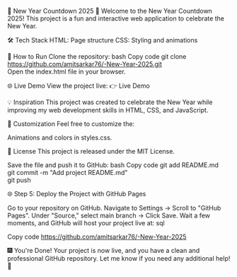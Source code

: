 🎉 New Year Countdown 2025 🎊
Welcome to the New Year Countdown 2025! This project is a fun and interactive web application to celebrate the New Year.



🛠️ Tech Stack
HTML: Page structure
CSS: Styling and animations

🚀 How to Run
Clone the repository:
bash
Copy code
git clone https://github.com/amitsarkar76/-New-Year-2025.git  
Open the index.html file in your browser.

🌐 Live Demo
View the project live:
👉 Live Demo



💡 Inspiration
This project was created to celebrate the New Year while improving my web development skills in HTML, CSS, and JavaScript.

🔧 Customization
Feel free to customize the:


Animations and colors in styles.css.

📜 License
This project is released under the MIT License.

Save the file and push it to GitHub:
bash
Copy code
git add README.md  
git commit -m "Add project README.md"  
git push  

🌐 Step 5: Deploy the Project with GitHub Pages

Go to your repository on GitHub.
Navigate to Settings → Scroll to "GitHub Pages".
Under "Source," select main branch → Click Save.
Wait a few moments, and GitHub will host your project live at:
sql

Copy code
https://github.com/amitsarkar76/-New-Year-2025

🎆 You're Done!
Your project is now live, and you have a clean and professional GitHub repository. Let me know if you need any additional help! 🚀
